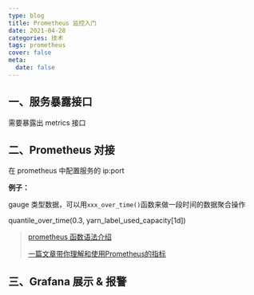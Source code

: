 ```yaml
---
type: blog
title: Prometheus 监控入门
date: 2021-04-28
categories: 技术
tags: prometheus
cover: false
meta:
  date: false
---
```






<!-- more -->

## 一、服务暴露接口

需要暴露出 metrics 接口



## 二、Prometheus 对接

在 prometheus 中配置服务的 ip:port



**例子：**

gauge 类型数据，可以用`xxx_over_time()`函数来做一段时间的数据聚合操作

quantile_over_time(0.3, yarn_label_used_capacity[1d])



> [prometheus 函数语法介绍](https://prometheus.io/docs/prometheus/latest/querying/functions/)
>
> [一篇文章带你理解和使用Prometheus的指标](https://frezc.github.io/2019/08/03/prometheus-metrics/)



## 三、Grafana 展示 & 报警

